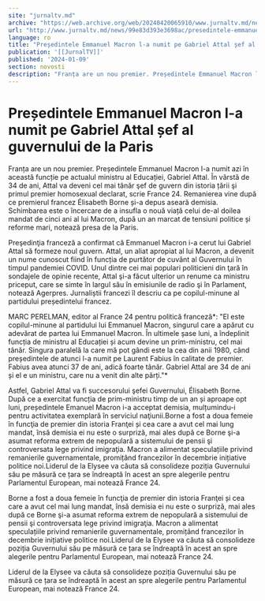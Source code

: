 ```yaml
---
site: "jurnaltv.md"
archive: "https://web.archive.org/web/20240420065910/www.jurnaltv.md/news/99e83d393e3698ac/presedintele-emmanuel-macron-l-a-numit-pe-gabriel-attal-sef-al-guvernului-de-la-paris.html?utm_source=RSS&utm_medium=RSS&utm_campaign=RSS"
url: "http://www.jurnaltv.md/news/99e83d393e3698ac/presedintele-emmanuel-macron-l-a-numit-pe-gabriel-attal-sef-al-guvernului-de-la-paris.html"
language: ro
title: "Președintele Emmanuel Macron l-a numit pe Gabriel Attal șef al guvernului de la Paris"
publication: '[[JurnalTV]]'
published: '2024-01-09'
section: novosti
description: "Franța are un nou premier. Președintele Emmanuel Macron l-a numit azi în această funcție pe actualul ministru al Educației, Gabriel Attal. În vârstă de 34 de ani, Attal va deveni cel mai tânăr şef de guvern din istoria țării şi primul premier homosexual declarat, scrie France 24. Remanierea vine după ce premierul francez Élisabeth Borne și-a depus aseară demisia. Schimbarea este o încercare de a insufla o nouă viață celui de-al doilea mandat de cinci ani al lui Macron, după un an marcat de tensiuni politice și reforme mari, notează presa de la Paris."
---
```


# Președintele Emmanuel Macron l-a numit pe Gabriel Attal șef al guvernului de la Paris

Franța are un nou premier. Președintele Emmanuel Macron l-a numit azi în această funcție pe actualul ministru al Educației, Gabriel Attal. În vârstă de 34 de ani, Attal va deveni cel mai tânăr şef de guvern din istoria țării şi primul premier homosexual declarat, scrie France 24. Remanierea vine după ce premierul francez Élisabeth Borne și-a depus aseară demisia. Schimbarea este o încercare de a insufla o nouă viață celui de-al doilea mandat de cinci ani al lui Macron, după un an marcat de tensiuni politice și reforme mari, notează presa de la Paris.

Preşedinţia franceză a confirmat că Emmanuel Macron i-a cerut lui Gabriel Attal să formeze noul guvern. Attal, un aliat apropiat al lui Macron, a devenit un nume cunoscut fiind în funcția de purtător de cuvânt al Guvernului în timpul pandemiei COVID. Unul dintre cei mai populari politicieni din ţară în sondajele de opinie recente, Attal şi-a făcut ulterior un renume ca ministru priceput, care se simte în largul său în emisiunile de radio şi în Parlament, notează Agerpres. Jurnaliștii francezi îl descriu ca pe copilul-minune al partidului președintelui francez.

MARC PERELMAN, editor al France 24 pentru politică franceză*: "El este copilul-minune al partidului lui Emmanuel Macron, singurul care a apărut cu adevărat de partea lui Emmanuel Macron. În ultimele șase luni, a îndeplinit funcția de ministru al Educației și acum devine un prim-ministru, cel mai tânăr. Singura paralelă la care mă pot gândi este la cea din anii 1980, când președintele de atunci l-a numit pe Laurent Fabius în calitate de premier. Fabius avea atunci 37 de ani, adică foarte tânăr. Gabriel Attal are 34 de ani și el e un ministru, care nu a venit din alte părți."*

Astfel, Gabriel Attal va fi succesorului şefei Guvernului, Élisabeth Borne. După ce a exercitat funcția de prim-ministru timp de un an și aproape opt luni, președintele Emanuel Macron i-a acceptat demisia, mulțumindu-i pentru activitatea exemplară în serviciul naţiunii.Borne a fost a doua femeie în funcţia de premier din istoria Franţei și cea care a avut cel mai lung mandat, însă demisia ei nu este o surpriză, mai ales după ce Borne şi-a asumat reforma extrem de nepopulară a sistemului de pensii şi controversata lege privind imigraţia. Macron a alimentat speculațiile privind remanierile guvernamentale, promițând francezilor în decembrie inițiative politice noi.Liderul de la Elysee va căuta să consolideze poziția Guvernului său pe măsură ce țara se îndreaptă în acest an spre alegerile pentru Parlamentul European, mai notează France 24.

Borne a fost a doua femeie în funcţia de premier din istoria Franţei și cea care a avut cel mai lung mandat, însă demisia ei nu este o surpriză, mai ales după ce Borne şi-a asumat reforma extrem de nepopulară a sistemului de pensii şi controversata lege privind imigraţia. Macron a alimentat speculațiile privind remanierile guvernamentale, promițând francezilor în decembrie inițiative politice noi.Liderul de la Elysee va căuta să consolideze poziția Guvernului său pe măsură ce țara se îndreaptă în acest an spre alegerile pentru Parlamentul European, mai notează France 24.

Liderul de la Elysee va căuta să consolideze poziția Guvernului său pe măsură ce țara se îndreaptă în acest an spre alegerile pentru Parlamentul European, mai notează France 24.